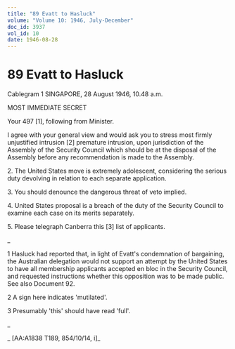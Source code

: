 ```yaml
---
title: "89 Evatt to Hasluck"
volume: "Volume 10: 1946, July-December"
doc_id: 3937
vol_id: 10
date: 1946-08-28
---
```


# 89 Evatt to Hasluck

Cablegram 1 SINGAPORE, 28 August 1946, 10.48 a.m.

MOST IMMEDIATE SECRET

Your 497 [1], following from Minister.

I agree with your general view and would ask you to stress most firmly unjustified intrusion [2] premature intrusion, upon jurisdiction of the Assembly of the Security Council which should be at the disposal of the Assembly before any recommendation is made to the Assembly.

2\. The United States move is extremely adolescent, considering the serious duty devolving in relation to each separate application.

3\. You should denounce the dangerous threat of veto implied.

4\. United States proposal is a breach of the duty of the Security Council to examine each case on its merits separately.

5\. Please telegraph Canberra this [3] list of applicants.

_

1 Hasluck had reported that, in light of Evatt's condemnation of bargaining, the Australian delegation would not support an attempt by the United States to have all membership applicants accepted en bloc in the Security Council, and requested instructions whether this opposition was to be made public. See also Document 92.

2 A sign here indicates 'mutilated'.

3 Presumably 'this' should have read 'full'.

_

_ [AA:A1838 T189, 854/10/14, i]_
